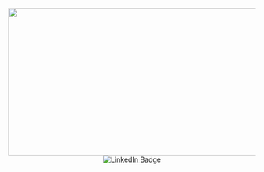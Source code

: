 <div align="center">
  <img src="https://images.unsplash.com/photo-1497215842964-222b430dc094?q=80&w=3540&auto=format&fit=crop&ixlib=rb-4.0.3&ixid=M3wxMjA3fDB8MHxwaG90by1wYWdlfHx8fGVufDB8fHx8fA%3D%3D" width="600" height="300"/>
</div>
<div id="badges" align="center">
  <a href="https://www.linkedin.com/in/maximvygolov/">
    <img src="https://img.shields.io/badge/LinkedIn-blue?style=for-the-badge&logo=linkedin&logoColor=white" alt="LinkedIn Badge"/>
  </a>
</div>
<div align="center">
<img src="https://komarev.com/ghpvc/?username=MaximVygolov&style=flat-square&color=blue" alt=""/>
</div>
